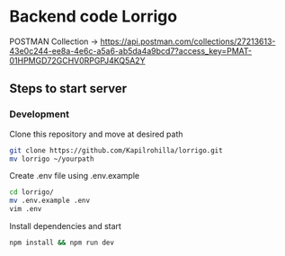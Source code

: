 # Backend code Lorrigo

POSTMAN Collection -> https://api.postman.com/collections/27213613-43e0c244-ee8a-4e6c-a5a6-ab5da4a9bcd7?access_key=PMAT-01HPMGD72GCHV0RPGPJ4KQ5A2Y

## Steps to start server

### Development

Clone this repository and move at desired path

```bash
git clone https://github.com/Kapilrohilla/lorrigo.git
mv lorrigo ~/yourpath
```

Create .env file using .env.example

```bash
cd lorrigo/
mv .env.example .env
vim .env
```

Install dependencies and start

```bash
npm install && npm run dev
```
